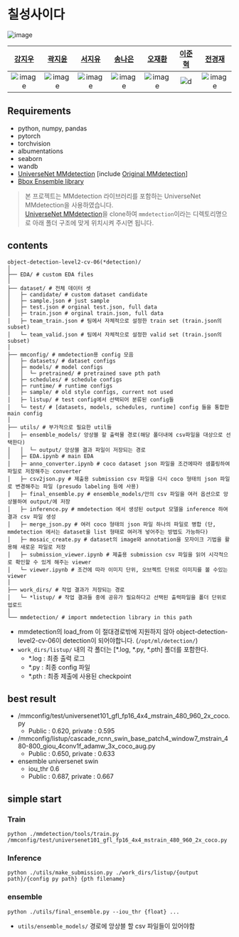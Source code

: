 # 칠성사이다
![image](https://user-images.githubusercontent.com/20790778/137433985-622be56d-82eb-4dd7-bbec-c7079b0bf059.png)

| [강지우](https://github.com/jiwoo0212) | [곽지윤](https://github.com/kwakjeeyoon) | [서지유](https://github.com/JiyouSeo) | [송나은](https://github.com/sne12345) | [오재환](https://github.com/jaehwan-AI) | [이준혁](https://github.com/kmouleejunhyuk) | [전경재](https://github.com/ppskj178) |
| :-: | :-: | :-: | :-: | :-: | :-: | :-: |
| ![image](https://user-images.githubusercontent.com/68782183/138297784-223d2d61-74f7-4a19-8aaf-5525309e2bd8.jpg) | ![image](https://user-images.githubusercontent.com/68782183/138297784-223d2d61-74f7-4a19-8aaf-5525309e2bd8.jpg) | ![image](https://user-images.githubusercontent.com/68782183/138297784-223d2d61-74f7-4a19-8aaf-5525309e2bd8.jpg) | ![image](https://user-images.githubusercontent.com/68782183/138297784-223d2d61-74f7-4a19-8aaf-5525309e2bd8.jpg) | ![image](https://user-images.githubusercontent.com/68782183/138295480-ca0169cd-5c40-44ae-b222-d74d9cc4bc82.jpg) | ![d](https://user-images.githubusercontent.com/49234207/138424590-385b34c2-fae2-426f-8abe-8b40d21ba766.jpg)| ![image](https://user-images.githubusercontent.com/20790778/138396418-b669cbed-40b0-45eb-9f60-7167cae739b7.png) | |



## Requirements
- python, numpy, pandas
- pytorch
- torchvision
- albumentations
- seaborn
- wandb
- [UniverseNet MMdetection](https://github.com/shinya7y/UniverseNet) [include [Original MMdetection](https://github.com/open-mmlab/mmdetection)]
- [Bbox Ensemble library](https://github.com/ZFTurbo/Weighted-Boxes-Fusion)
> 본 프로젝트는 MMdetection 라이브러리를 포함하는 UniverseNet MMdetection을 사용하였습니다.<br>
> [UniverseNet MMdetection](https://github.com/shinya7y/UniverseNet)을 clone하여 `mmdetection`이라는 디렉토리명으로 아래 폴더 구조에 맞게 위치시켜 주시면 됩니다.

## contents
```
object-detection-level2-cv-06(*detection)/
│
├── EDA/ # custom EDA files
│
├── dataset/ # 전체 데이터 셋
│   ├─ candidate/ # custom dataset candidate
│   ├─ sample.json # just sample
│   ├─ test.json # orginal test.json, full data
│   ├─ train.json # orginal train.json, full data
│   ├─ team_train.json # 팀에서 자체적으로 설정한 train set (train.json의 subset)
│   └─ team_valid.json # 팀에서 자체적으로 설정한 valid set (train.json의 subset)
│
├── mmconfig/ # mmdetection용 config 모음
│   ├─ datasets/ # dataset configs
│   ├─ models/ # model configs
│   │  └─ pretrained/ # pretrained save pth path
│   ├─ schedules/ # schedule configs
│   ├─ runtime/ # runtime configs
│   ├─ sample/ # old style configs, current not used
│   ├─ listup/ # test config에서 선택되어 분류된 config들
│   └─ test/ # [datasets, models, schedules, runtime] config 들을 통합한 main config
│
├── utils/ # 부가적으로 필요한 util들  
│   ├─ ensemble_models/ 앙상블 할 출력물 경로(해당 폴더내에 csv파일을 대상으로 선택한다)
│   │  └─ output/ 앙상블 결과 파일이 저장되는 경로
│   ├─ EDA.ipynb # main EDA
│   ├─ anno_converter.ipynb # coco dataset json 파일을 조건에따라 샘플링하여 파일로 저장해주는 converter
│   ├─ csv2json.py # 제출용 submission csv 파일을 다시 coco 형태의 json 파일로 변경해주는 파일 (presudo labeling 등에 사용)
│   ├─ final_ensemble.py # ensemble_models/안의 csv 파일을 여러 옵션으로 앙상블하여 output/에 저장
│   ├─ inference.py # mmdetection 에서 생성된 output 모델을 inference 하여 결과 csv 파일 생성
│   ├─ merge_json.py # 여러 coco 형태의 json 파일 하나의 파일로 병합 (단, mmdetection 에서는 dataset을 list 형태로 여러개 넣어주는 방법도 가능하다)
│   ├─ mosaic_create.py # dataset의 image와 annotation을 모자이크 기법을 활용해 새로운 파일로 저장
│   ├─ submission_viewer.ipynb # 제출용 submission csv 파일을 읽어 시각적으로 확인할 수 있게 해주는 viewer
│   └─ viewer.ipynb # 조건에 따라 이미지 단위, 오브젝트 단위로 이미지를 볼 수있는 viewer
│
├── work_dirs/ # 작업 결과가 저장되는 경로  
│   └─ *listup/ # 작업 결과들 중에 공유가 필요하다고 선택된 출력파일을 폴더 단위로 업로드
│
└── mmdetection/ # import mmdetection library in this path
```
- mmdetection의 load_from 이 절대경로밖에 지원하지 않아 object-detection-level2-cv-06이 detection이 되어야합니다. (`/opt/ml/detection/`)
- `work_dirs/listup/` 내의 각 폴더는 [\*.log, \*.py, \*.pth] 폴더를 포함한다.
  - \*.log : 최종 출력 로그
  - \*.py : 최종 config 파일
  - \*.pth : 최종 제출에 사용된 checkpoint

## best result
- /mmconfig/test/universenet101_gfl_fp16_4x4_mstrain_480_960_2x_coco.py
  - Public : 0.620, private : 0.595
- /mmconfig/listup/cascade_rcnn_swin_base_patch4_window7_mstrain_480-800_giou_4conv1f_adamw_3x_coco_aug.py
  - Public : 0.650, private : 0.633
- ensemble universenet swin
  - iou_thr 0.6
  - Public : 0.687, private : 0.667

## simple start

### Train
`python ./mmdetection/tools/train.py /mmconfig/test/universenet101_gfl_fp16_4x4_mstrain_480_960_2x_coco.py`

### Inference
`python ./utils/make_submission.py ./work_dirs/listup/{output path}/{config py path} {pth filename}`

### ensemble
`python ./utils/final_ensemble.py --iou_thr {float} ...`
- `utils/ensemble_models/` 경로에 앙상블 할 csv 파일들이 있어야함
